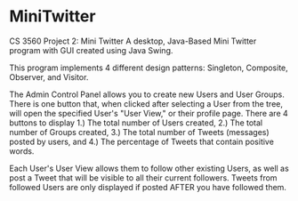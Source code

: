# MiniTwitter
CS 3560 Project 2: Mini Twitter
A desktop, Java-Based Mini Twitter program with GUI created using Java Swing.

This program implements 4 different design patterns: Singleton, Composite, Observer, and Visitor.

The Admin Control Panel allows you to create new Users and User Groups. There is one button that, when clicked after selecting a User from the tree, will open the specified User's "User View," or their profile page. There are 4 buttons to display 1.) The total number of Users created, 2.) The total number of Groups created, 3.) The total number of Tweets (messages) posted by users, and 4.) The percentage of Tweets that contain positive words.

Each User's User View allows them to follow other existing Users, as well as post a Tweet that will be visible to all their current followers. Tweets from followed Users are only displayed if posted AFTER you have followed them.
